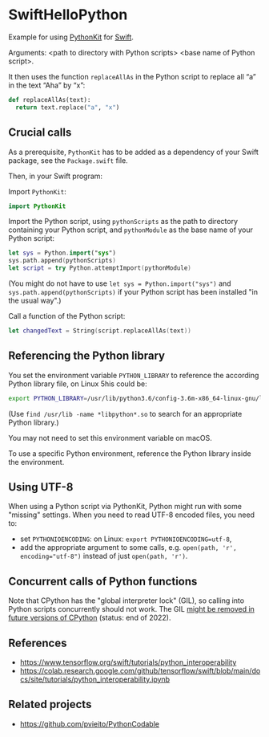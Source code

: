 # SwiftHelloPython

Example for using [PythonKit](https://github.com/pvieito/PythonKit) for [Swift](https://www.swift.org).

Arguments: \<path to directory with Python scripts> \<base name of Python script>.

It then uses the function `replaceAllAs` in the Python script to replace all “a” in the text “Aha” by “x”:

```Python
def replaceAllAs(text):
  return text.replace("a", "x")
```

## Crucial calls

As a prerequisite, `PythonKit` has to be added as a dependency of your Swift package, see the `Package.swift` file.

Then, in your Swift program:

Import `PythonKit`:

```Swift
import PythonKit
```

Import the Python script, using `pythonScripts` as the path to directory containing your Python script, and `pythonModule` as the base name of your Python script:

```Swift
let sys = Python.import("sys")
sys.path.append(pythonScripts)
let script = try Python.attemptImport(pythonModule)
```

(You might do not have to use `let sys = Python.import("sys")` and `sys.path.append(pythonScripts)` if your Python script has been installed "in the usual way".)

Call a function of the Python script:

```Swift
let changedText = String(script.replaceAllAs(text))
```

## Referencing the Python library

You set the environment variable `PYTHON_LIBRARY` to reference the according Python library file, on Linux 5his could be:

```bash
export PYTHON_LIBRARY=/usr/lib/python3.6/config-3.6m-x86_64-linux-gnu/libpython3.6.so
```

(Use `find /usr/lib -name *libpython*.so` to search for an appropriate Python library.)

You may not need to set this environment variable on macOS.

To use a specific Python environment, reference the Python library inside the environment.

## Using UTF-8

When using a Python script via PythonKit, Python might run with some "missing" settings. When you need to read UTF-8 encoded files, you need to:

- set `PYTHONIOENCODING`: on Linux: `export PYTHONIOENCODING=utf-8`,
- add the appropriate argument to some calls, e.g. `open(path, 'r', encoding="utf-8")` instead of just `open(path, 'r')`.

## Concurrent calls of Python functions

Note that CPython has the "global interpreter lock" (GIL), so calling into Python scripts concurrently should not work. The GIL [might be removed in future versions of CPython](https://pyfound.blogspot.com/2022/05/the-2022-python-language-summit-python_11.html) (status: end of 2022).

## References

- https://www.tensorflow.org/swift/tutorials/python_interoperability
- https://colab.research.google.com/github/tensorflow/swift/blob/main/docs/site/tutorials/python_interoperability.ipynb

## Related projects

- https://github.com/pvieito/PythonCodable
